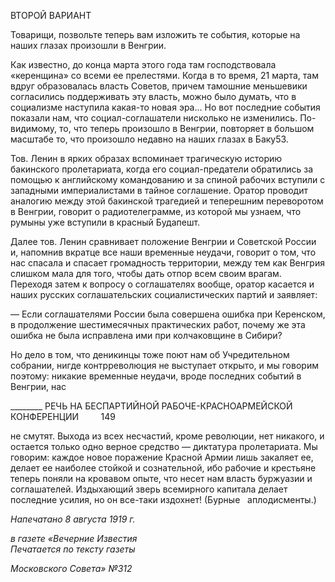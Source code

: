 ВТОРОЙ ВАРИАНТ

Товарищи, позвольте теперь вам изложить те события, которые на наших глазах произошли в Венгрии.

Как известно, до конца марта этого года там господствовала «керенщина» со всеми ее прелестями. Когда в то время, 21 марта, там вдруг образовалась власть Советов, при­чем тамошние меньшевики согласились поддерживать эту власть, можно было думать, что в социализме наступила какая-то новая эра... Но вот последние события показали нам, что социал-соглашатели нисколько не изменились. По-видимому, то, что теперь произошло в Венгрии, повторяет в большом масштабе то, что произошло недавно на наших глазах в Баку53.

Тов. Ленин в ярких образах вспоминает трагическую историю бакинского пролета­риата, когда его социал-предатели обратились за помощью к английскому командова­нию и за спиной рабочих вступили с западными империалистами в тайное соглашение. Оратор проводит аналогию между этой бакинской трагедией и теперешним переворо­том в Венгрии, говорит о радиотелеграмме, из которой мы узнаем, что румыны уже вступили в красный Будапешт.

Далее тов. Ленин сравнивает положение Венгрии и Советской России и, напомнив вкратце все наши временные неудачи, говорит о том, что нас спасала и спасает громад­ность территории, между тем как Венгрия слишком мала для того, чтобы дать отпор всем своим врагам. Переходя затем к вопросу о соглашателях вообще, оратор касается и наших русских соглашательских социалистических партий и заявляет:

— Если соглашателями России была совершена ошибка при Керенском, в продол­жение шестимесячных практических работ, почему же эта ошибка не была исправлена ими при колчаковщине в Сибири?

Но дело в том, что деникинцы тоже поют нам об Учредительном собрании, нигде контрреволюция не выступает открыто, и мы говорим поэтому: никакие временные не­удачи, вроде последних событий в Венгрии, нас

  

________ РЕЧЬ НА БЕСПАРТИЙНОЙ РАБОЧЕ-КРАСНОАРМЕЙСКОЙ КОНФЕРЕНЦИИ         149

не смутят. Выхода из всех несчастий, кроме революции, нет никакого, и остается толь­ко одно верное средство — диктатура пролетариата. Мы говорим: каждое новое пора­жение Красной Армии лишь закаляет ее, делает ее наиболее стойкой и сознательной, ибо рабочие и крестьяне теперь поняли на кровавом опыте, что несет нам власть бур­жуазии и соглашателей. Издыхающий зверь всемирного капитала делает последние усилия, но он все-таки издохнет! (Бурные   аплодисменты.)

_Напечатано 8 августа 1919 г._

_в газете «Вечерние Известия_                                                         _Печатается по тексту газеты_

_Московского Совета» №312_